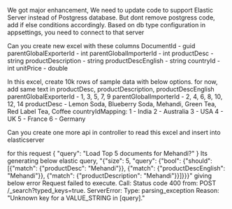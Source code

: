 

We got major enhancement, We need to update code to support Elastic Server instead of Postgress database. But dont remove postgress code, add if else conditions accordingly. Based on db type configuration in appsettings, you need to connect to that server


Can you create new excel with these columns 
DocumentId - guid
parentGlobalExporterId - int
parentGlobalImporterId - int
productDesc - string
productDescription - string
productDescEnglish - string
countryId - int
unitPrice - double

In this excel, create 10k rows of sample data with below options. for now, add same text in productDesc, productDescription, productDescEnglish
parentGlobalExporterId - 1, 3, 5, 7, 9
parentGlobalImporterId - 2, 4, 6, 8, 10, 12, 14
productDesc - Lemon Soda, Blueberry Soda, Mehandi, Green Tea, Red Label Tea, Coffee
countryIdMapping:
    1 - India
    2 - Australia
    3 - USA
    4 - UK
    5 - France
    6 - Germany


Can you create one more api in controller to read this excel and insert into elasticserver

for this request
{
  "query": "Load Top 5 documents for Mehandi?"
}
Its generating below elastic query, 
"{\"size\": 5, \"query\": {\"bool\": {\"should\": [{\"match\": {\"productDesc\": \"Mehandi\"}}, {\"match\": {\"productDescEnglish\": \"Mehandi\"}}, {\"match\": {\"productDescription\": \"Mehandi\"}}]}}}"
giving below error 
Request failed to execute. Call: Status code 400 from: POST /_search?typed_keys=true. ServerError: Type: parsing_exception Reason: "Unknown key for a VALUE_STRING in [query]."